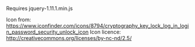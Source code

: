 


Requires jquery-1.11.1.min.js


Icon from: https://www.iconfinder.com/icons/8794/cryptography_key_lock_log_in_login_password_security_unlock_icon
Icon licence: http://creativecommons.org/licenses/by-nc-nd/2.5/

   